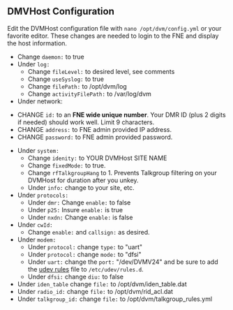 ## DMVHost Configuration

Edit the DVMHost configuration file with `nano /opt/dvm/config.yml` or your favorite editor. These changes are needed to login to the FNE and display the host information.

* Change `daemon:` to true
* Under `log:`
  * Change `fileLevel:` to desired level, see comments
  * Change `useSyslog:` to true
  * Change `filePath:` to /opt/dvm/log
  * Change `activityFilePath:` to /var/log/dvm
* Under network:
 - CHANGE `id:` to an **FNE wide unique number**. Your DMR ID (plus 2 digits if needed) should work well. Limit 9 characters.
 - CHANGE `address:` to FNE admin provided IP address.
 - CHANGE `password:` to FNE admin provided password.
* Under `system:`
  * Change `idenity:` to YOUR DVMHost SITE NAME
  * Change `fixedMode:` to true.
  * Change `rfTalkgroupHang` to 1. Prevents Talkgroup filtering on your DVMHost for duration after you unkey.
  * Under `info:` change to your site, etc.
* Under `protocols:`
  * Under `dmr:` Change `enable:` to false
  * Under `p25:` Insure `enable:` is true
  * Under `nxdn:` Change `enable:` is false
* Under `cwId:`
  * Change `enable:` and `callsign:` as desired.
* Under `modem:`
  * Under `protocol:` change `type:` to "uart"
  * Under `protocol:` change `mode:` to "dfsi"
  * Under `uart:` change the `port:` "/dev/DVMV24" and be sure to add the [udev rules](https://github.com/tsawyer/dvm-project-notes/blob/main/config/99_dvmv24.rules) file to `/etc/udev/rules.d`.
  * Under `dfsi:` change `diu:` to false
* Under `iden_table` change `file:` to /opt/dvm/iden_table.dat
* Under `radio_id:` change `file:` to /opt/dvm/rid_acl.dat
* Under `talkgroup_id:` change `file:` to /opt/dvm/talkgroup_rules.yml

